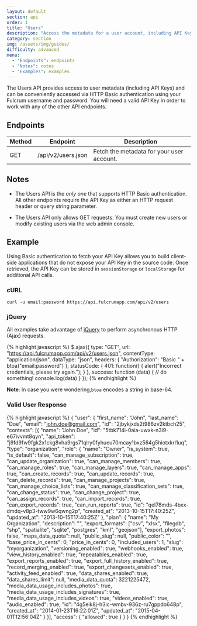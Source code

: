 ```yaml
---
layout: default
section: api
order: 1
title: "Users"
description: "Access the metadata for a user account, including API Keys"
category: section
img: /assets/img/guides/
difficulty: advanced
menu:
  - "Endpoints": endpoints
  - "Notes": notes
  - "Examples": examples
---
```


The Users API provides access to user metadata (including API Keys) and can be conveniently accessed via HTTP Basic authentication using your Fulcrum username and password. You will need a valid API Key in order to work with any of the other API endpoints.

## Endpoints

| Method | Endpoint | Description |
|--------|----------|-------------|
| GET | /api/v2/users.json | Fetch the metadata for your user account. |

## Notes

* The Users API is the _only one_ that supports HTTP Basic authentication. All other endpoints require the API Key as either an HTTP request header or query string parameter.

* The Users API only allows GET requests. You must create new users or modify existing users via the web admin console.

## Example

Using Basic authentication to fetch your API Key allows you to build client-side applications that do not expose your API Key in the source code. Once retrieved, the API Key can be stored in `sessionStorage` or `localStorage` for additional API calls.

### cURL

`curl -u email:password https://api.fulcrumapp.com/api/v2/users`

### jQuery

All examples take advantage of [jQuery](http://jquery.com/) to perform asynchronous HTTP (Ajax) requests.

{% highlight javascript %}
$.ajax({
  type: "GET",
  url: "https://api.fulcrumapp.com/api/v2/users.json",
  contentType: "application/json",
  dataType: "json",
  headers: {
    "Authorization": "Basic " + btoa("email:password")
  },
  statusCode: {
    401: function() {
      alert("Incorrect credentials, please try again.");
    }
  },
  success: function (data) {
    // do something!
    console.log(data)
  }
});
{% endhighlight %}

**Note**: In case you were wondering,`btoa` encodes a string in base-64.

### Valid User Response

{% highlight javascript %}
{
  "user": {
    "first_name": "John",
    "last_name": "Doe",
    "email": "john.doe@gmail.com",
    "id": "2jbykjxds2t986zv2ktbch25",
    "contexts": [{
      "name": "John Doe",
      "id": "5tbk714i-0aia-uwxk-n3i9-e67ivvmt8qyn",
      "api_token": "j9fd9fw9fgk2x1ckg8vha9rgs71qlry0fyhueu70mcay1bxz564g5hiotxkrl1uq",
      "type": "organization",
      "role": {
        "name": "Owner",
        "is_system": true,
        "is_default": false,
        "can_manage_subscription": true,
        "can_update_organization": true,
        "can_manage_members": true,
        "can_manage_roles": true,
        "can_manage_layers": true,
        "can_manage_apps": true,
        "can_create_records": true,
        "can_update_records": true,
        "can_delete_records": true,
        "can_manage_projects": true,
        "can_manage_choice_lists": true,
        "can_manage_classification_sets": true,
        "can_change_status": true,
        "can_change_project": true,
        "can_assign_records": true,
        "can_import_records": true,
        "can_export_records": true,
        "can_run_reports": true,
        "id": "qel78mds-4bxx-dmdq-v8p3-tww9w6qwng2p",
        "created_at": "2013-10-15T17:40:25Z",
        "updated_at": "2013-10-15T17:40:25Z"
      },
      "plan": {
        "name": "My Organization",
        "description": "",
        "export_formats": ["csv", "xlsx", "filegdb", "shp", "spatialite", "sqlite", "postgres", "kml", "geojson"],
        "export_photos": false,
        "maps_data_quota": null,
        "public_slug": null,
        "public_color": "",
        "base_price_in_cents": 0,
        "price_in_cents": 0,
        "included_users": 1,
        "slug": "myorganization",
        "versioning_enabled": true,
        "webhooks_enabled": true,
        "view_history_enabled": true,
        "repeatables_enabled": true,
        "export_reports_enabled": true,
        "export_full_history_enabled": true,
        "record_merging_enabled": true,
        "export_changesets_enabled": true,
        "activity_feed_enabled": true,
        "data_shares_enabled": true,
        "data_shares_limit": null,
        "media_data_quota": 3221225472,
        "media_data_usage_includes_photos": true,
        "media_data_usage_includes_signatures": true,
        "media_data_usage_includes_videos": true,
        "videos_enabled": true,
        "audio_enabled": true,
        "id": "4g5eik8j-h3ic-wmbv-936z-ru7gppdo648p",
        "created_at": "2014-01-23T16:22:01Z",
        "updated_at": "2015-04-01T12:56:04Z"
      }
    }],
    "access": {
      "allowed": true
    }
  }
}
{% endhighlight %}
